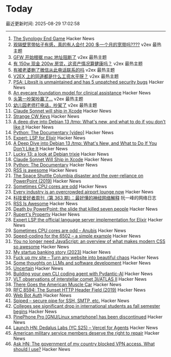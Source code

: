 # Today

最近更新时间: 2025-08-29 17:02:58

--- 
1. [The Synology End Game](https://lowendbox.com/blog/they-used-to-be-good-but-now-theyve-turned-to-evil-the-synology-end-game/) Hacker News
2. [观隔壁宽带帖子有感，真的有人会付 200 多一个月的宽带吗????](https://www.v2ex.com/t/1155739) v2ex 最热主题
3. [GFW 开始根据 mac 地址阻断了](https://www.v2ex.com/t/1155738) v2ex 最热主题
4. [有 150w 现金 200w 房贷，这资产情况算健康吗？](https://www.v2ex.com/t/1155721) v2ex 最热主题
5. [有被老婆删了微信从此电话联系的吗](https://www.v2ex.com/t/1155715) v2ex 最热主题
6. [V2EX 上的同道都是什么工资水平呀？](https://www.v2ex.com/t/1155706) v2ex 最热主题
7. [PSA: Libxslt is unmaintained and has 5 unpatched security bugs](https://vuxml.freebsd.org/freebsd/b0a3466f-5efc-11f0-ae84-99047d0a6bcc.html) Hacker News
8. [An eyecare foundation model for clinical assistance](https://www.nature.com/articles/s41591-025-03900-7) Hacker News
9. [头第一吵架吵赢了...](https://www.v2ex.com/t/1155712) v2ex 最热主题
10. [幼儿园老师打电话，吵架了](https://www.v2ex.com/t/1155696) v2ex 最热主题
11. [Claude Sonnet will ship in Xcode](https://developer.apple.com/documentation/xcode-release-notes/xcode-26-release-notes) Hacker News
12. [Strange CW Keys](https://sites.google.com/site/oh6dccw/strangecwkeys) Hacker News
13. [A deep dive into Debian 13 /tmp: What's new, and what to do if you don't like it](https://lowendbox.com/blog/a-deep-dive-into-debian-13s-tmp-whats-new-and-what-to-do-if-you-dont-like-it/) Hacker News
14. [Python: The Documentary [video]](https://www.youtube.com/watch?v=GfH4QL4VqJ0) Hacker News
15. [Expert: LSP for Elixir](https://github.com/elixir-lang/expert) Hacker News
16. [A Deep Dive into Debian 13 /tmp: What's New, and What to Do If You Don't Like It](https://lowendbox.com/blog/a-deep-dive-into-debian-13s-tmp-whats-new-and-what-to-do-if-you-dont-like-it/) Hacker News
17. [Lucky 13: a look at Debian trixie](https://lwn.net/Articles/1033474/) Hacker News
18. [Claude Sonnet Will Ship in Xcode](https://developer.apple.com/documentation/xcode-release-notes/xcode-26-release-notes) Hacker News
19. [Python: The Documentary](https://lwn.net/Articles/1035537/) Hacker News
20. [RSS is awesome](https://evanverma.com/rss-is-awesome) Hacker News
21. [The Space Shuttle Columbia disaster and the over-reliance on PowerPoint (2019)](https://mcdreeamiemusings.com/blog/2019/4/13/gsux1h6bnt8lqjd7w2t2mtvfg81uhx) Hacker News
22. [Sometimes CPU cores are odd](https://anubis.techaro.lol/blog/2025/cpu-core-odd/) Hacker News
23. [Every industry is an overcrowded airport lounge now](https://quoththeraven.substack.com/p/every-industry-is-an-overcrowded) Hacker News
24. [科技爱好者周刊（第 363 期）：最好懂的神经网络解释](http://www.ruanyifeng.com/blog/2025/08/weekly-issue-363.html) 阮一峰的网络日志
25. [RSS Is Awesome](https://evanverma.com/rss-is-awesome) Hacker News
26. [Death by PowerPoint: the slide that killed seven people](https://mcdreeamiemusings.com/blog/2019/4/13/gsux1h6bnt8lqjd7w2t2mtvfg81uhx) Hacker News
27. [Rupert's Property](https://johncarlosbaez.wordpress.com/2025/08/28/a-polyhedron-without-ruperts-property/) Hacker News
28. [Expert LSP the official language server implementation for Elixir](https://github.com/elixir-lang/expert) Hacker News
29. [Sometimes CPU cores are odd – Anubis](https://anubis.techaro.lol/blog/2025/cpu-core-odd/) Hacker News
30. [Speed-coding for the 6502 – a simple example](https://www.colino.net/wordpress/en/archives/2025/08/28/speed-coding-for-the-6502-a-simple-example/) Hacker News
31. [You no longer need JavaScript: an overview of what makes modern CSS so awesome](https://lyra.horse/blog/2025/08/you-dont-need-js/) Hacker News
32. [My startup banking story (2023)](https://mitchellh.com/writing/my-startup-banking-story) Hacker News
33. [Fuck up my site – Turn any website into beautiful chaos](https://www.fuckupmysite.com/?url=https%3A%2F%2Fnews.ycombinator.com&torchCursor=true&comicSans=true&fakeCursors=true&peskyFly=true) Hacker News
34. [Some thoughts on LLMs and software development](https://martinfowler.com/articles/202508-ai-thoughts.html) Hacker News
35. [Uncertain<T>](https://nshipster.com/uncertainty/) Hacker News
36. [Building your own CLI coding agent with Pydantic-AI](https://martinfowler.com/articles/build-own-coding-agent.html) Hacker News
37. [VLT observations of interstellar comet 3I/ATLAS II](https://arxiv.org/abs/2508.18382) Hacker News
38. [There Goes the American Muscle Car](https://thedispatch.com/article/dodge-challenger-muscle-cars/) Hacker News
39. [RFC 8594: The Sunset HTTP Header Field (2019)](https://datatracker.ietf.org/doc/html/rfc8594) Hacker News
40. [Web Bot Auth](https://developers.cloudflare.com/bots/reference/bot-verification/web-bot-auth/) Hacker News
41. [Spiped – secure pipe for SSH, SMTP, etc.](https://www.tarsnap.com/spiped.html) Hacker News
42. [Colleges see significant drop in international students as fall semester begins](https://text.npr.org/nx-s1-5498669) Hacker News
43. [PinePhone Pro [GNU/Linux smartphone] has been discontinued](https://social.treehouse.systems/@pine64/115027515081143369) Hacker News
44. [Launch HN: Dedalus Labs (YC S25) – Vercel for Agents](https://news.ycombinator.com/item?id=45054040) Hacker News
45. [American military service members deserve the right to repair](https://www.militarytimes.com/opinion/2025/07/11/why-service-members-deserve-the-right-to-repair/) Hacker News
46. [Ask HN: The government of my country blocked VPN access. What should I use?](https://news.ycombinator.com/item?id=45054260) Hacker News
